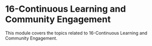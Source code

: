 # 16-Continuous Learning and Community Engagement

This module covers the topics related to 16-Continuous Learning and Community Engagement.